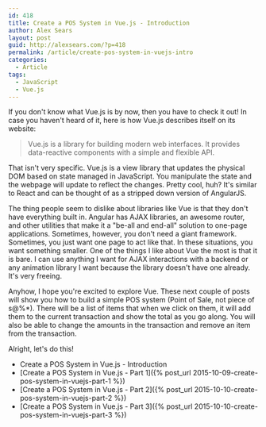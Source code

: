 ```yaml
---
id: 418
title: Create a POS System in Vue.js - Introduction
author: Alex Sears
layout: post
guid: http://alexsears.com/?p=418
permalink: /article/create-pos-system-in-vuejs-intro
categories:
  - Article
tags:
  - JavaScript
  - Vue.js
---
```


If you don't know what Vue.js is by now, then you have to check it out!  In case you haven't heard of it, here is how Vue.js describes itself on its website:

> Vue.js is a library for building modern web interfaces. It provides data-reactive components with a simple and flexible API.

That isn't very specific.  Vue.js is a view library that updates the physical DOM based on state managed in JavaScript.  You manipulate the state and the webpage will update to reflect the changes.  Pretty cool, huh?  It's similar to React and can be thought of as a stripped down version of AngularJS.

<!--more-->

The thing people seem to dislike about libraries like Vue is that they don't have everything built in.  Angular has AJAX libraries, an awesome router, and other utilities that make it a "be-all and end-all" solution to one-page applications.  Sometimes, however, you don't need a giant framework.  Sometimes, you just want one page to act like that.  In these situations, you want something smaller.  One of the things I like about Vue the most is that it is bare.  I can use anything I want for AJAX interactions with a backend or any animation library I want because the library doesn't have one already.  It's very freeing.

Anyhow, I hope you're excited to explore Vue.  These next couple of posts will show you how to build a simple POS system (Point of Sale, not piece of s@%*).  There will be a list of items that when we click on them, it will add them to the current transaction and show the total as you go along.  You will also be able to change the amounts in the transaction and remove an item from the transaction.

Alright, let's do this!

- Create a POS System in Vue.js - Introduction
- [Create a POS System in Vue.js - Part 1]({% post_url 2015-10-09-create-pos-system-in-vuejs-part-1 %})
- [Create a POS System in Vue.js - Part 2]({% post_url 2015-10-10-create-pos-system-in-vuejs-part-2 %})
- [Create a POS System in Vue.js - Part 3]({% post_url 2015-10-10-create-pos-system-in-vuejs-part-3 %})